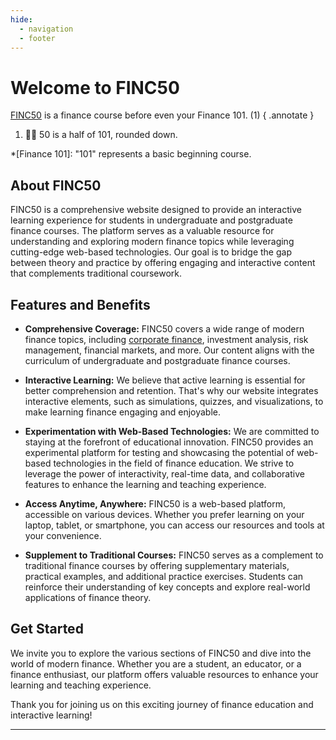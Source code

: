 ```yaml
---
hide:
  - navigation
  - footer
---
```


# Welcome to FINC50

[FINC50](/) is a finance course before even your Finance 101. (1)
{ .annotate }

1. 🙋‍♂️ 50 is a half of 101, rounded down.

*[Finance 101]: "101" represents a basic beginning course.

## About FINC50

FINC50 is a comprehensive website designed to provide an interactive learning experience for students in undergraduate and postgraduate finance courses. The platform serves as a valuable resource for understanding and exploring modern finance topics while leveraging cutting-edge web-based technologies. Our goal is to bridge the gap between theory and practice by offering engaging and interactive content that complements traditional coursework.

## Features and Benefits

- **Comprehensive Coverage:** FINC50 covers a wide range of modern finance topics, including [corporate finance](/corporate-finance), investment analysis, risk management, financial markets, and more. Our content aligns with the curriculum of undergraduate and postgraduate finance courses.

- **Interactive Learning:** We believe that active learning is essential for better comprehension and retention. That's why our website integrates interactive elements, such as simulations, quizzes, and visualizations, to make learning finance engaging and enjoyable.

- **Experimentation with Web-Based Technologies:** We are committed to staying at the forefront of educational innovation. FINC50 provides an experimental platform for testing and showcasing the potential of web-based technologies in the field of finance education. We strive to leverage the power of interactivity, real-time data, and collaborative features to enhance the learning and teaching experience.

- **Access Anytime, Anywhere:** FINC50 is a web-based platform, accessible on various devices. Whether you prefer learning on your laptop, tablet, or smartphone, you can access our resources and tools at your convenience.

- **Supplement to Traditional Courses:** FINC50 serves as a complement to traditional finance courses by offering supplementary materials, practical examples, and additional practice exercises. Students can reinforce their understanding of key concepts and explore real-world applications of finance theory.

## Get Started

We invite you to explore the various sections of FINC50 and dive into the world of modern finance. Whether you are a student, an educator, or a finance enthusiast, our platform offers valuable resources to enhance your learning and teaching experience.

Thank you for joining us on this exciting journey of finance education and interactive learning!

---
